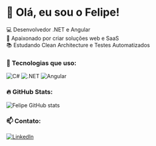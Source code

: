 # 👋 Olá, eu sou o Felipe!

💻 Desenvolvedor .NET e Angular  
🚀 Apaixonado por criar soluções web e SaaS  
📚 Estudando Clean Architecture e Testes Automatizados

### 🧰 Tecnologias que uso:
![C#](https://img.shields.io/badge/-C%23-05122A?style=flat&logo=csharp)
![.NET](https://img.shields.io/badge/-ASP.NET-05122A?style=flat&logo=dotnet)
![Angular](https://img.shields.io/badge/-Angular-DD0031?style=flat&logo=angular)

### 🔥 GitHub Stats:
![Felipe GitHub stats](https://github-readme-stats.vercel.app/api?username=Feezones&show_icons=true&theme=dracula)

### 📫 Contato:
[![LinkedIn](https://img.shields.io/badge/-LinkedIn-0077B5?style=flat&logo=linkedin)](https://linkedin.com/in/felipe_braghittoni)
